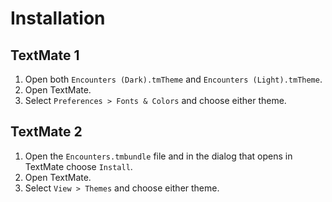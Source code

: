 # Installation
## TextMate 1
1. Open both `Encounters (Dark).tmTheme` and `Encounters (Light).tmTheme`.
2. Open TextMate.
3. Select `Preferences > Fonts & Colors` and choose either theme.

## TextMate 2
1. Open the `Encounters.tmbundle` file and in the dialog that opens in TextMate choose `Install`.
2. Open TextMate.
3. Select `View > Themes` and choose either theme.